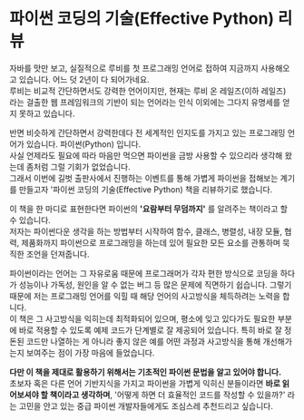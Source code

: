 # 파이썬 코딩의 기술(Effective Python) 리뷰

자바를 맛만 보고, 실질적으로 루비를 첫 프로그래밍 언어로 접하여 지금까지 사용해오고 있습니다. 어느 덧 2년이 다 되어가네요.  
루비는 비교적 간단하면서도 강력한 언어이지만, 현재는 루비 온 레일즈(이하 레일즈) 라는 걸출한 웹 프레임워크의 기반이 되는 언어라는 인식 이외에는 그다지 유명세를 얻지 못하고 있습니다.

반면 비슷하게 간단하면서 강력한데다 전 세계적인 인지도를 가지고 있는 프로그래밍 언어가 있습니다. 파이썬(Python) 입니다.  
사실 언제라도 필요에 따라 마음만 먹으면 파이썬을 금방 사용할 수 있으리라 생각해 왔는데 좀처럼 그럴 기회가 없었습니다.  
그래서 이번에 길벗 출판사에서 진행하는 이벤트를 통해 가볍게 파이썬을 접해보는 계기를 만들고자 '파이썬 코딩의 기술(Effective Python) 책을 리뷰하기로 했습니다.

이 책을 한 마디로 표현한다면 파이썬의 **'요람부터 무덤까지'** 를 알려주는 책이라고 할 수 있습니다.  
저자는 파이썬다운 생각을 하는 방법부터 시작하여 함수, 클래스, 병렬성, 내장 모듈, 협력, 제품화까지 파이썬으로 프로그래밍을 하는데 있어 필요한 모든 요소를 관통하며 묵직한 조언을 던져줍니다. 

파이썬이라는 언어는 그 자유로움 때문에 프로그래머가 각자 편한 방식으로 코딩을 하다가 성능이나 가독성, 원인을 알 수 없는 버그 등 많은 문제에 직면하기 쉽습니다. 그렇기 때문에 저는 프로그래밍 언어를 익힐 때 해당 언어의 사고방식을 체득하려는 노력을 합니다.  
이 책은 그 사고방식을 익히는데 최적화되어 있으며, 평소에 잊고 있다가도 필요한 부분에 바로 적용할 수 있도록 예제 코드가 단계별로 잘 제공되어 있습니다. 특히 바로 잘 정돈된 코드만 나열하는 게 아니라 좋지 않은 예를 어떤 과정과 사고방식을 통해 개선해가는지 보여주는 점이 가장 마음에 들었습니다.

**다만 이 책을 제대로 활용하기 위해서는 기초적인 파이썬 문법을 알고 있어야 합니다.**  
초보자 혹은 다른 언어 기반지식을 가지고 파이썬을 가볍게 익히신 분들이라면 **바로 읽어보셔야 할 책이라고 생각하며**, '어떻게 하면 더 효율적인 코드를 작성할 수 있을까?' 라는 고민을 안고 있는 중급 파이썬 개발자들에게도 조심스레 추천드리고 싶습니다.
